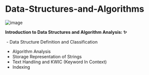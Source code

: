 # Data-Structures-and-Algorithms

![image](https://github.com/developedbyjk/Data-Structures-and-Algorithms/assets/71823598/dba20bbd-dfb1-484b-bc1f-0d7669869112)


**Introduction to Data Structures and Algorithm Analysis:  ✨**

️ - Data Structure Definition and Classification
-  Algorithm Analysis
- Storage Representation of Strings
- Text Handling and KWIC (Keyword In Context)
- Indexing

